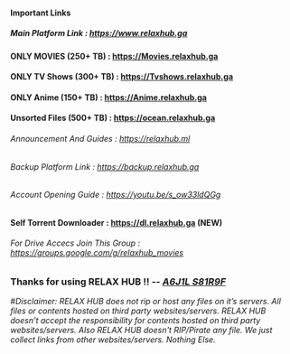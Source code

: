 #### Important Links

##### Main Platform Link	:   <https://www.relaxhub.ga>

#### ONLY MOVIES (250+ TB)     : <https://Movies.relaxhub.ga>

#### ONLY TV Shows (300+ TB)   : <https://Tvshows.relaxhub.ga>

#### ONLY Anime (150+ TB)     : <https://Anime.relaxhub.ga>

#### Unsorted Files (500+ TB) : <https://ocean.relaxhub.ga>

###### Announcement And Guides	:   <https://relaxhub.ml>

###### Backup Platform Link	:   <https://backup.relaxhub.ga>

###### Account Opening Guide	:   <https://youtu.be/s_ow33ldQGg>

#### Self Torrent Downloader	:   <https://dl.relaxhub.ga> (NEW)

###### For Drive Accecs Join This Group	:   <https://groups.google.com/g/relaxhub_movies>

### Thanks for using RELAX HUB !! -- [*A6J1L S81R9F*](https://m.me/relaxhubusa)

#*Disclaimer: RELAX HUB does not rip or host any files on it’s servers. All files or contents hosted on third party websites/servers. RELAX HUB doesn't accept the responsibility for contents hosted on third party websites/servers. Also RELAX HUB doesn't RIP/Pirate any file. We just collect links from other websites/servers. Nothing Else.*
